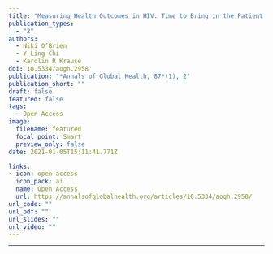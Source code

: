 ```yaml
---
title: "Measuring Health Outcomes in HIV: Time to Bring in the Patient Experience"
publication_types:
  - "2"
authors:
  - Niki O’Brien
  - Y-Ling Chi
  - Karolin R Krause
doi: 10.5334/aogh.2958
publication: "*Annals of Global Health, 87*(1), 2"
publication_short: ""
draft: false
featured: false
tags:
  - Open Access
image:
  filename: featured
  focal_point: Smart
  preview_only: false
date: 2021-01-05T15:11:41.771Z

links:
- icon: open-access
  icon_pack: ai
  name: Open Access
  url: https://annalsofglobalhealth.org/articles/10.5334/aogh.2958/
url_code: ""
url_pdf: ""
url_slides: ""
url_video: ""
---
```

---
